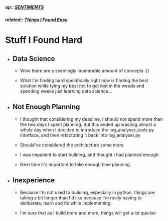 ##### up:: [SENTIMENTS](../mocs/sentiments.md)

##### related:: [Things I Found Easy](./easy_stuff.md)

# Stuff I Found Hard

- ## Data Science
  
  - Wow there are a seemingly inumerable amount of concepts :()
  
  - What I'm finding hard specifically right now is finding the best solution while tying my best not to get lost in the weeds and spending weeks just learning data science...

- ## Not Enough Planning
  
  - I thought that considering my deadline, I should not spend more than the two days I spent planning. But this ended up wasting almost a whole day when I decided to introduce the log_analyser_tools.py interface, and then refactoring it back into log_analyser.py
  
  - Should've considered the architecture some more
  
  - I was impatient to start building, and thought I had planned enough
  
  - Next time it's important to take enough time planning

- ## Inexperience
  
  - Because I'm not used to building, especially in python, things are taking a bit longer than I'd like because I'm really having to deliberate, learn and fix while implementing.
  
  - I'm sure that as I build more and more, things will get a lot quicker
  
  
